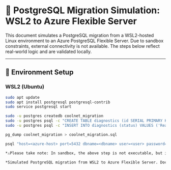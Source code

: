 # 🐧 PostgreSQL Migration Simulation: WSL2 to Azure Flexible Server

This document simulates a PostgreSQL migration from a WSL2-hosted Linux environment to an Azure PostgreSQL Flexible Server. Due to sandbox constraints, external connectivity is not available. The steps below reflect real-world logic and are validated locally.

---

## 🧰 Environment Setup

### WSL2 (Ubuntu)
```bash
sudo apt update
sudo apt install postgresql postgresql-contrib
sudo service postgresql start

sudo -u postgres createdb coolnet_migration
sudo -u postgres psql -c "CREATE TABLE diagnostics (id SERIAL PRIMARY KEY, status TEXT);"
sudo -u postgres psql -c "INSERT INTO diagnostics (status) VALUES ('Ready'), ('Simulated'), ('Sandbox');"

pg_dump coolnet_migration > coolnet_migration.sql

psql "host=<azure-host> port=5432 dbname=<dbname> user=<user> password=<password>" < coolnet_migration.sql

*⚠️Please take note: In sandbox, the above step is not executable, but i have added it to demostrate migration logic.*

*Simulated PostgreSQL migration from WSL2 to Azure Flexible Server. Documented full lifecycle with CLI commands, HTML summary, and sandbox-aware diagnostics.*